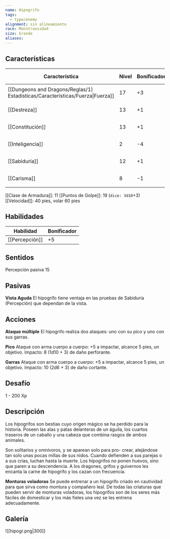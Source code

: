 ```yaml
---
name: Hipogrifo
tags:
  - type/enemy
alignment: sin alineamiento
race: Monstruosidad
size: Grande
aliases:
---
```


## Características

| Característica                                                                 | Nivel | Bonificador | Lanzar dado      |
| ------------------------------------------------------------------------------ | ----- | ----------- | ---------------- |
| [[Dungeons and Dragons/Reglas/1) Estadisticas/Características/Fuerza\|Fuerza]] | 17    | +3          | `dice: 1d20 + 0` |
| [[Destreza]]                                                                   | 13    | +1          | `dice: 1d20 + 0` |
| [[Constitución]]                                                               | 13    | +1          | `dice: 1d20 + 0` |
| [[Inteligencia]]                                                               | 2     | -4          | `dice: 1d20 + 0` |
| [[Sabiduría]]                                                                  | 12    | +1          | `dice: 1d20 + 0` |
| [[Carisma]]                                                                    | 8     | -1          | `dice: 1d20 + 0` |

[[Clase de Armadura]]: 11
[[Puntos de Golpe]]: 19 (`dice: 3d10`+3)
[[Velocidad]]: 40 pies, volar 60 pies

## Habilidades

| Habilidad      | Bonificador |
| -------------- | ----------- |
| [[Percepción]] | +5          |

## Sentidos

Percepción pasiva 15

## Pasivas

**Vista Aguda**
El hipogrifo tiene ventaja en las pruebas de Sabiduría (Percepción) que dependan de la vista.

## Acciones

**Ataque múltiple**
El hipogrifo realiza dos ataques: uno con su pico y uno con sus garras.

**Pico**
Ataque con arma cuerpo a cuerpo: +5 a impactar, alcance 5 pies, un objetivo. 
Impacto: 8 (1d10 + 3) de daño perforante.

**Garras**
Ataque con arma cuerpo a cuerpo: +5 a impactar, alcance 5 pies, un objetivo. 
Impacto: 10 (2d6 + 3) de daño cortante.

## Desafío

1 - 200 Xp

## Descripción

Los hipogrifos son bestias cuyo origen mágico se ha perdido para la historia. Poseen las alas y patas delanteras de un águila, los cuartos traseros de un caballo y una cabeza que combina rasgos de ambos animales.

Son solitarios y omnívoros, y se aparean solo para pro- crear, alejándose tan solo unas pocas millas de sus nidos. Cuando defienden a sus parejas o a sus crías, luchan hasta la muerte. Los hipogrifos no ponen huevos, sino que paren a su descendencia.
A los dragones, grifos y guivernos les encanta la carne de hipogrifo y los cazan con frecuencia.

**Monturas voladoras**
Se puede entrenar a un hipogrifo criado en cautividad para que sirva como montura y compañero leal. De todas las criaturas que pueden servir de monturas voladoras, los hipogrifos son de los seres más fáciles de domesticar y los más fieles una vez se les entrena adecuadamente.

## Galería

![[hipogr.png|300]]
